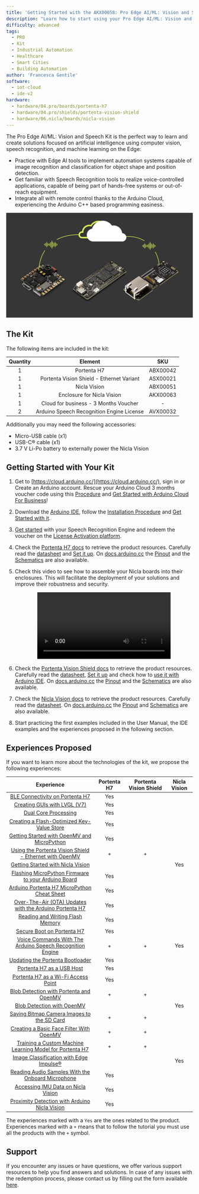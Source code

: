 ```yaml
---
title: 'Getting Started with the AKX00058: Pro Edge AI/ML: Vision and Speech Kit'
description: "Learn how to start using your Pro Edge AI/ML: Vision and Speech Kit."
difficulty: advanced
tags:
  - PRO
  - Kit
  - Industrial Automation
  - Healthcare
  - Smart Cities 
  - Building Automation
author: 'Francesca Gentile'
software:
  - iot-cloud
  - ide-v2
hardware:
  - hardware/04.pro/boards/portenta-h7
  - hardware/04.pro/shields/portenta-vision-shield
  - hardware/06.nicla/boards/nicla-vision
---
```


The Pro Edge AI/ML: Vision and Speech Kit is the perfect way to learn and create solutions focused on artificial intelligence using computer vision, speech recognition, and machine learning on the Edge:

- Practice with Edge AI tools to implement automation systems capable of image recognition and classification for object shape and position detection.
- Get familiar with Speech Recognition tools to realize voice-controlled applications, capable of being part of hands-free systems or out-of-reach equipment.
- Integrate all with remote control thanks to the Arduino Cloud, experiencing the Arduino C++ based programming easiness.

![Pro Edge AI/ML: Vision and Speech Kit Main Features](assets/speech-thumb.png)

## The Kit

The following items are included in the kit:

| Quantity |                  Element                  |   SKU    |
| :------: | :---------------------------------------: | :------: |
|    1     |                Portenta H7                | ABX00042 |
|    1     | Portenta Vision Shield - Ethernet Variant | ASX00021 |
|    1     |               Nicla Vision                | ABX00051 |
|    1     |        Enclosure for Nicla Vision         | AKX00063 |
|    1     |   Cloud for business - 3 Months Voucher   |    -     |
|    2     | Arduino Speech Recognition Engine License | AVX00032 |


Additionally you may need the following accessories:

* Micro-USB cable (x1)
* USB-C® cable (x1)
* 3.7 V Li-Po battery to externally power the Nicla Vision

## Getting Started with Your Kit

1. Get to [https://cloud.arduino.cc/](https://cloud.arduino.cc/), sign in or Create an Arduino account. Rescue your Arduino Cloud 3 months voucher code using this [Procedure](https://docs.arduino.cc/tutorials/generic/cloud-business-voucher-redeem) and [Get Started with Arduino Cloud For Business](https://docs.arduino.cc/arduino-cloud/getting-started/arduino-cloud-for-business)!

2. Download the [Arduino IDE](https://www.arduino.cc/en/software#future-version-of-the-arduino-ide), follow the [Installation Procedure](https://docs.arduino.cc/software/ide-v2/tutorials/getting-started/ide-v2-downloading-and-installing) and [Get Started with it](https://docs.arduino.cc/software/ide-v2/tutorials/getting-started-ide-v2).

3. [Get started](https://docs.arduino.cc/tutorials/portenta-vision-shield/speech-recognition-engine) with your Speech Recognition Engine and redeem the voucher on the [License Activation platform](https://tool.cyberon.com.tw/ArduinoDSpotterAuth/CFMain.php).

4. Check the [Portenta H7 docs](https://docs.arduino.cc/hardware/portenta-h7) to retrieve the product resources. Carefully read the [datasheet](https://docs.arduino.cc/resources/datasheets/ABX00042-ABX00045-ABX00046-datasheet.pdf) and [Set it up](https://docs.arduino.cc/tutorials/portenta-h7/setting-up-portenta). On [docs.arduino.cc](http://docs.arduino.cc) the [Pinout](https://docs.arduino.cc/resources/pinouts/ABX00042-full-pinout.pdf) and the [Schematics](https://docs.arduino.cc/resources/schematics/ABX00042-schematics.pdf) are also available.

5. Check this video to see how to assemble your Nicla boards into their enclosures. This will facilitate the deployment of your solutions and improve their robustness and security.

    <div style="text-align: center;">
      <video width="75%" controls="true">
      <source src="assets/vision-enclosure.mp4" type="video/mp4"/>
      </video>
    </div>

6. Check the [Portenta Vision Shield docs](https://docs.arduino.cc/hardware/portenta-vision-shield) to retrieve the product resources. Carefully read the [datasheet](https://docs.arduino.cc/resources/datasheets/ASX00021-ASX00026-datasheet.pdf), [Set it up](https://docs.arduino.cc/tutorials/portenta-vision-shield/getting-started-camera) and check how to [use it with Arduino IDE](https://docs.arduino.cc/tutorials/portenta-vision-shield/ethernet-with-ide). On [docs.arduino.cc](http://docs.arduino.cc) the [Pinout](https://docs.arduino.cc/resources/pinouts/ASX00021-ASX00026-full-pinout.pdf) and the [Schematics](https://docs.arduino.cc/resources/schematics/ASX00026-schematics.pdf) are also available.

7. Check the [Nicla Vision docs](https://docs.arduino.cc/hardware/nicla-vision) to retrieve the product resources. Carefully read the [datasheet](https://docs.arduino.cc/resources/datasheets/ABX00051-datasheet.pdf). On [docs.arduino.cc](http://docs.arduino.cc) the [Pinout](https://docs.arduino.cc/resources/pinouts/ABX00051-full-pinout.pdf) and [Schematics](https://docs.arduino.cc/resources/schematics/ABX00051-schematics.pdf) are also available.

8. Start practicing the first examples included in the User Manual, the IDE examples and the experiences proposed in the following section.


## Experiences Proposed

If you want to learn more about the technologies of the kit, we propose the following experiences:

|                                                                     Experience                                                                     | Portenta H7  | Portenta Vision Shield | Nicla Vision |
| :------------------------------------------------------------------------------------------------------------------------------------------------: | :-: | :-----------: | :----------: |
|                         [BLE Connectivity on Portenta H7](https://docs.arduino.cc/tutorials/portenta-h7/ble-connectivity)                          | Yes |               |              |
|                        [Creating GUIs with LVGL (V7)](https://docs.arduino.cc/tutorials/portenta-h7/creating-gui-with-lvgl)                        | Yes |               |              |
|                             [Dual Core Processing](https://docs.arduino.cc/tutorials/portenta-h7/dual-core-processing)                             | Yes |               |              |
|            [Creating a Flash-Optimized Key-Value Store](https://docs.arduino.cc/tutorials/portenta-h7/flash-optimized-key-value-store)             | Yes |               |              |
|          [Getting Started with OpenMV and MicroPython](https://docs.arduino.cc/tutorials/portenta-h7/getting-started-openmv-micropython)           | Yes |               |              |
|       [Using the Portenta Vision Shield - Ethernet with OpenMV](https://docs.arduino.cc/tutorials/portenta-vision-shield/ethernet-with-openmv)       |  +  |       +       |              |
|                        [Getting Started with Nicla Vision](https://docs.arduino.cc/tutorials/nicla-vision/getting-started)                         |     |               |     Yes      |
|           [Flashing MicroPython Firmware to your Arduino Board](https://docs.arduino.cc/tutorials/portenta-h7/micropython-installation)            | Yes |               |              |
|                  [Arduino Portenta H7 MicroPython Cheat Sheet](https://docs.arduino.cc/tutorials/portenta-h7/openmv-cheat-sheet)                   | Yes |               |              |
|            [Over-The-Air (OTA) Updates with the Arduino Portenta H7](https://docs.arduino.cc/tutorials/portenta-h7/over-the-air-update)            | Yes |               |              |
|                   [Reading and Writing Flash Memory](https://docs.arduino.cc/tutorials/portenta-h7/reading-writing-flash-memory)                   | Yes |               |              |
|                              [Secure Boot on Portenta H7](https://docs.arduino.cc/tutorials/portenta-h7/secure-boot)                               | Yes |               |              |
|        [Voice Commands With The Arduino Speech Recognition Engine](https://docs.arduino.cc/tutorials/portenta-h7/speech-recognition-engine)        |  +  |       +       |     Yes      |
|                     [Updating the Portenta Bootloader](https://docs.arduino.cc/tutorials/portenta-h7/updating-the-bootloader)                      | Yes |               |              |
|                                [Portenta H7 as a USB Host](https://docs.arduino.cc/tutorials/portenta-h7/usb-host)                                 | Yes |               |              |
|                       [Portenta H7 as a Wi-Fi Access Point](https://docs.arduino.cc/tutorials/portenta-h7/wifi-access-point)                       | Yes |               |              |
|                 [Blob Detection with Portenta and OpenMV](https://docs.arduino.cc/tutorials/portenta-vision-shield/blob-detection)                 |  +  |       +       |              |
|                            [Blob Detection with OpenMV](https://docs.arduino.cc/tutorials/nicla-vision/blob-detection)                             |     |               |     Yes      |
|          [Saving Bitmap Camera Images to the SD Card](https://docs.arduino.cc/tutorials/portenta-vision-shield/camera-to-bitmap-sd-card)           |  +  |       +       |              |
|          [Creating a Basic Face Filter With OpenMV](https://docs.arduino.cc/tutorials/portenta-vision-shield/creating-basic-face-filter)           |  +  |       +       |              |
| [Training a Custom Machine Learning Model for Portenta H7](https://docs.arduino.cc/tutorials/portenta-vision-shield/custom-machine-learning-model) |  +  |       +       |              |
|                   [Image Classification with Edge Impulse®](https://docs.arduino.cc/tutorials/nicla-vision/image-classification)                   |     |               |     Yes      |
|               [Reading Audio Samples With the Onboard Microphone](https://docs.arduino.cc/tutorials/nicla-vision/microphone-sensor)                | Yes |               |              |
|                       [Accessing IMU Data on Nicla Vision](https://docs.arduino.cc/tutorials/nicla-vision/nicla-vision-imu)                        | Yes |               |              |
|                     [Proximity Detection with Arduino Nicla Vision](https://docs.arduino.cc/tutorials/nicla-vision/proximity)                      | Yes |               |              |

The experiences marked with a `Yes` are the ones related to the product. Experiences marked with a `+` means that to follow the tutorial you must use all the products with the `+` symbol.

## Support

If you encounter any issues or have questions, we offer various support resources to help you find answers and solutions. In case of any issues with the redemption process, please contact us by filling out the form available [here](https://www.arduino.cc/en/contact-us/).
